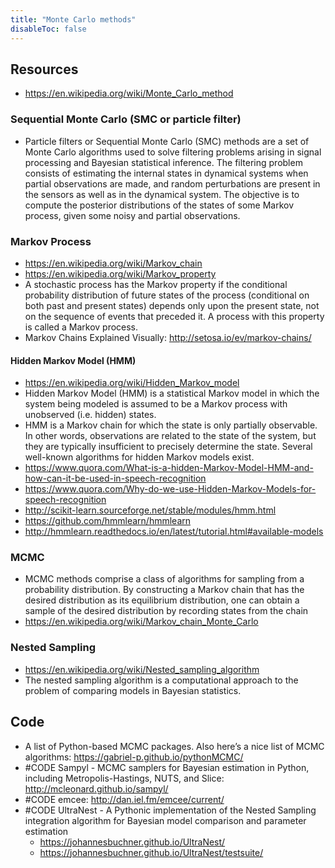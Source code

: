 ```yaml
---
title: "Monte Carlo methods"
disableToc: false 
---
```



## Resources
- https://en.wikipedia.org/wiki/Monte_Carlo_method

### Sequential Monte Carlo (SMC or particle filter)
- Particle filters or Sequential Monte Carlo (SMC) methods are a set of Monte Carlo algorithms used to solve filtering problems arising in signal processing and Bayesian statistical inference. The filtering problem consists of estimating the internal states in dynamical systems when partial observations are made, and random perturbations are present in the sensors as well as in the dynamical system. The objective is to compute the posterior distributions of the states of some Markov process, given some noisy and partial observations.

### Markov Process
- https://en.wikipedia.org/wiki/Markov_chain
- https://en.wikipedia.org/wiki/Markov_property
- A stochastic process has the Markov property if the conditional probability distribution of future states of the process (conditional on both past and present states) depends only upon the present state, not on the sequence of events that preceded it. A process with this property is called a Markov process.
- Markov Chains Explained Visually: http://setosa.io/ev/markov-chains/

#### Hidden Markov Model (HMM)
- https://en.wikipedia.org/wiki/Hidden_Markov_model
- Hidden Markov Model (HMM) is a statistical Markov model in which the system being modeled is assumed to be a Markov process with unobserved (i.e. hidden) states.
- HMM is a Markov chain for which the state is only partially observable. In other words, observations are related to the state of the system, but they are typically insufficient to precisely determine the state. Several well-known algorithms for hidden Markov models exist. 
- https://www.quora.com/What-is-a-hidden-Markov-Model-HMM-and-how-can-it-be-used-in-speech-recognition
- https://www.quora.com/Why-do-we-use-Hidden-Markov-Models-for-speech-recognition
- http://scikit-learn.sourceforge.net/stable/modules/hmm.html
- https://github.com/hmmlearn/hmmlearn
- http://hmmlearn.readthedocs.io/en/latest/tutorial.html#available-models

### MCMC
- MCMC methods comprise a class of algorithms for sampling from a probability distribution. By constructing a Markov chain that has the desired distribution as its equilibrium distribution, one can obtain a sample of the desired distribution by recording states from the chain
- https://en.wikipedia.org/wiki/Markov_chain_Monte_Carlo

### Nested Sampling
- https://en.wikipedia.org/wiki/Nested_sampling_algorithm
- The nested sampling algorithm is a computational approach to the problem of comparing models in Bayesian statistics. 


## Code
- A list of Python-based MCMC packages. Also here’s a nice list of MCMC algorithms: https://gabriel-p.github.io/pythonMCMC/
- #CODE Sampyl - MCMC samplers for Bayesian estimation in Python, including Metropolis-Hastings, NUTS, and Slice: http://mcleonard.github.io/sampyl/
- #CODE emcee: http://dan.iel.fm/emcee/current/
- #CODE UltraNest - A Pythonic implementation of the Nested Sampling integration algorithm for Bayesian model comparison and parameter estimation
	- https://johannesbuchner.github.io/UltraNest/
	- https://johannesbuchner.github.io/UltraNest/testsuite/